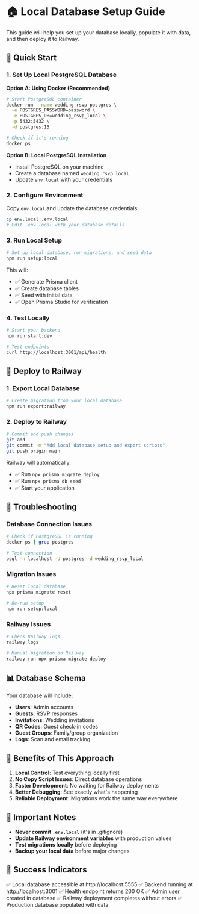 # 🏠 Local Database Setup Guide

This guide will help you set up your database locally, populate it with data, and then deploy it to Railway.

## 🚀 Quick Start

### 1. Set Up Local PostgreSQL Database

**Option A: Using Docker (Recommended)**
```bash
# Start PostgreSQL container
docker run --name wedding-rsvp-postgres \
  -e POSTGRES_PASSWORD=password \
  -e POSTGRES_DB=wedding_rsvp_local \
  -p 5432:5432 \
  -d postgres:15

# Check if it's running
docker ps
```

**Option B: Local PostgreSQL Installation**
- Install PostgreSQL on your machine
- Create a database named `wedding_rsvp_local`
- Update `env.local` with your credentials

### 2. Configure Environment

Copy `env.local` and update the database credentials:
```bash
cp env.local .env.local
# Edit .env.local with your database details
```

### 3. Run Local Setup

```bash
# Set up local database, run migrations, and seed data
npm run setup:local
```

This will:
- ✅ Generate Prisma client
- ✅ Create database tables
- ✅ Seed with initial data
- ✅ Open Prisma Studio for verification

### 4. Test Locally

```bash
# Start your backend
npm run start:dev

# Test endpoints
curl http://localhost:3001/api/health
```

## 🚂 Deploy to Railway

### 1. Export Local Database

```bash
# Create migration from your local database
npm run export:railway
```

### 2. Deploy to Railway

```bash
# Commit and push changes
git add .
git commit -m "Add local database setup and export scripts"
git push origin main
```

Railway will automatically:
- ✅ Run `npx prisma migrate deploy`
- ✅ Run `npx prisma db seed`
- ✅ Start your application

## 🔧 Troubleshooting

### Database Connection Issues
```bash
# Check if PostgreSQL is running
docker ps | grep postgres

# Test connection
psql -h localhost -U postgres -d wedding_rsvp_local
```

### Migration Issues
```bash
# Reset local database
npx prisma migrate reset

# Re-run setup
npm run setup:local
```

### Railway Issues
```bash
# Check Railway logs
railway logs

# Manual migration on Railway
railway run npx prisma migrate deploy
```

## 📊 Database Schema

Your database will include:
- **Users**: Admin accounts
- **Guests**: RSVP responses
- **Invitations**: Wedding invitations
- **QR Codes**: Guest check-in codes
- **Guest Groups**: Family/group organization
- **Logs**: Scan and email tracking

## 🎯 Benefits of This Approach

1. **Local Control**: Test everything locally first
2. **No Copy Script Issues**: Direct database operations
3. **Faster Development**: No waiting for Railway deployments
4. **Better Debugging**: See exactly what's happening
5. **Reliable Deployment**: Migrations work the same way everywhere

## 🚨 Important Notes

- **Never commit `.env.local`** (it's in .gitignore)
- **Update Railway environment variables** with production values
- **Test migrations locally** before deploying
- **Backup your local data** before major changes

## 🎉 Success Indicators

✅ Local database accessible at http://localhost:5555
✅ Backend running at http://localhost:3001
✅ Health endpoint returns 200 OK
✅ Admin user created in database
✅ Railway deployment completes without errors
✅ Production database populated with data
